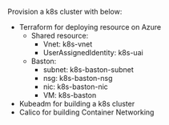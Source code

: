 Provision a k8s cluster with below:
- Terraform for deploying resource on Azure
  - Shared resource:
    - Vnet: k8s-vnet
    - UserAssignedIdentity: k8s-uai
  - Baston:
    - subnet: k8s-baston-subnet
    - nsg: k8s-baston-nsg
    - nic: k8s-baston-nic
    - VM: k8s-baston
- Kubeadm for building a k8s cluster
- Calico for building Container Networking

